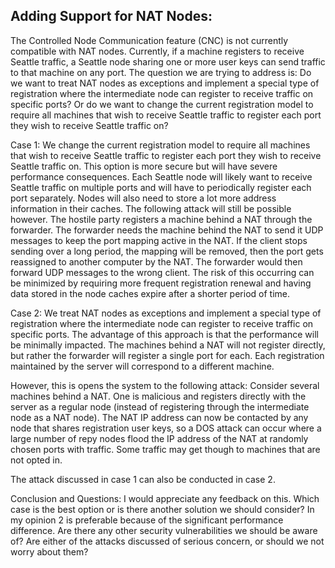 ## Adding Support for NAT Nodes:

The Controlled Node Communication feature (CNC) is not currently compatible with NAT nodes. Currently, if a machine registers to receive Seattle traffic, a Seattle node sharing one or more user keys can send traffic to that machine on any port. The question we are trying to address is: Do we want to treat NAT nodes as exceptions and implement a special type of registration where the intermediate node can register to receive traffic on specific ports? Or do we want to change the current registration model to require all machines that wish to receive Seattle traffic to register each port they wish to receive Seattle traffic on?

Case 1: We change the current registration model to require all machines that wish to receive Seattle traffic to register each port they wish to receive Seattle traffic on.
This option is more secure but will have severe performance consequences. Each Seattle node will likely want to receive Seattle traffic on multiple ports and will have to periodically register each port separately. Nodes will also need to store a lot more address information in their caches.
The following attack will still be possible however.
The hostile party registers a machine behind a NAT through the forwarder. The forwarder needs the machine behind the NAT to send it UDP messages to keep the port mapping active in the NAT. If the client stops sending over a long period, the mapping will be removed, then the port gets reassigned to another computer by the NAT.  The forwarder would then forward UDP messages to the wrong client.
The risk of this occurring can be minimized by requiring more frequent registration renewal and having data stored in the node caches expire after a shorter period of time.

Case 2: We treat NAT nodes as exceptions and implement a special type of registration where the intermediate node can register to receive traffic on specific ports.
The advantage of this approach is that the performance will be minimally impacted. The machines behind a NAT will not register directly, but rather the forwarder will register a single port for each. Each registration maintained by the server will correspond to a different machine.

However, this is opens the system to the following attack:
Consider several machines behind a NAT. One is malicious and registers directly with the server as a regular node (instead of registering through the intermediate node as a NAT node). The NAT IP address can now be contacted by any node that shares registration user keys, so a DOS attack can occur where a large number of repy nodes flood the IP address of the NAT at randomly chosen ports with traffic. Some traffic may get though to machines that are not opted in. 

The attack discussed in case 1 can also be conducted in case 2.

Conclusion and Questions:
I would appreciate any feedback on this. Which case is the best option or is there another solution we should consider? In my opinion 2 is preferable because of the significant performance difference.
Are there any other security vulnerabilities we should be aware of? Are either of the attacks discussed of serious concern, or should we not worry about them?
